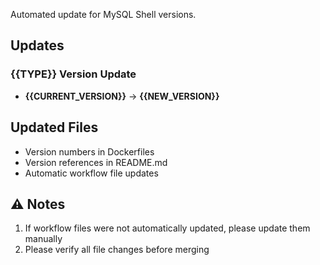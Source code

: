 Automated update for MySQL Shell versions.

## Updates

### {{TYPE}} Version Update
* **{{CURRENT_VERSION}}** → **{{NEW_VERSION}}**

## Updated Files
- Version numbers in Dockerfiles
- Version references in README.md
- Automatic workflow file updates

## ⚠️ Notes
1. If workflow files were not automatically updated, please update them manually
2. Please verify all file changes before merging

